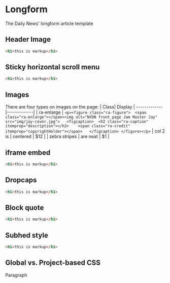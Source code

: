 # Longform
The Daily News' longform article template

## Header Image
```html
<h1>this is markup</h1>
```
## Sticky horizontal scroll menu
```html
<h1>this is markup</h1>
```
## Images
There are four types on images on the page:
| Class| Display
| ------------- |-------------|
| ra-enlarge      | ```<p><figure class="ra-figure">  <span class="ra-enlarge"></span><img alt="NYDN front page Jam Master Jay" src="img/jay-cover.jpg">   <figcaption>  <h2 class="ra-caption" itemprop="description"></h2>    <span class="ra-credit" itemprop="copyrightHolder"></span>   </figcaption> </figure></p>```
| col 2 is      | centered      |   $12 |
| zebra stripes | are neat      |    $1 |
## iframe embed
```html
<h1>this is markup</h1>
```
## Dropcaps
```html
<h1>this is markup</h1>
```
## Block quote
```html
<h1>this is markup</h1>
```
## Subhed style
```html
<h1>this is markup</h1>
```
## Global vs. Project-based CSS
Paragraph

